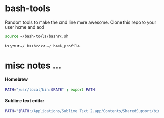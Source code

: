# bash-tools
Random tools to make the cmd line more awesome. Clone this repo to your user home and add
```bash
source ~/bash-tools/bashrc.sh
```
to your `~/.bashrc` or `~/.bash_profile`

# misc notes ...

#### Homebrew
```bash
PATH="/usr/local/bin:$PATH" ; export PATH
```

#### Sublime text editor
```bash
PATH="$PATH:/Applications/Sublime Text 2.app/Contents/SharedSupport/bin:" ; export PATH
```

